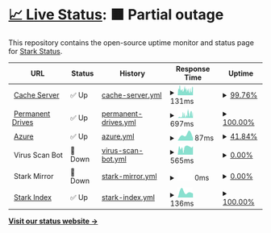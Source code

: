 # [📈 Live Status](https://starkindustrystatus.vercel.app): <!--live status--> **🟧 Partial outage**

This repository contains the open-source uptime monitor and status page for [Stark Status](https://starkindustrystatus.vercel.app/).

<!--start: status pages-->
<!-- This summary is generated by Upptime (https://github.com/upptime/upptime) -->
<!-- Do not edit this manually, your changes will be overwritten -->
<!-- prettier-ignore -->
| URL | Status | History | Response Time | Uptime |
| --- | ------ | ------- | ------------- | ------ |
| <img alt="" src="https://raw.githubusercontent.com/navaneethkm004/my-images/main/giphy%20(1).gif" height="13"> [Cache Server](https://www.cloudflare.com) | ✅ Up | [cache-server.yml](https://github.com/FOX-X-BOT/Stark-Status/commits/HEAD/history/cache-server.yml) | <details><summary><img alt="Response time graph" src="./graphs/cache-server/response-time-week.png" height="20"> 131ms</summary><br><a href="https://starkindustrystatus.vercel.app/history/cache-server"><img alt="Response time 131" src="https://img.shields.io/endpoint?url=https%3A%2F%2Fraw.githubusercontent.com%2FFOX-X-BOT%2FStark-Status%2FHEAD%2Fapi%2Fcache-server%2Fresponse-time.json"></a><br><a href="https://starkindustrystatus.vercel.app/history/cache-server"><img alt="24-hour response time 177" src="https://img.shields.io/endpoint?url=https%3A%2F%2Fraw.githubusercontent.com%2FFOX-X-BOT%2FStark-Status%2FHEAD%2Fapi%2Fcache-server%2Fresponse-time-day.json"></a><br><a href="https://starkindustrystatus.vercel.app/history/cache-server"><img alt="7-day response time 131" src="https://img.shields.io/endpoint?url=https%3A%2F%2Fraw.githubusercontent.com%2FFOX-X-BOT%2FStark-Status%2FHEAD%2Fapi%2Fcache-server%2Fresponse-time-week.json"></a><br><a href="https://starkindustrystatus.vercel.app/history/cache-server"><img alt="30-day response time 131" src="https://img.shields.io/endpoint?url=https%3A%2F%2Fraw.githubusercontent.com%2FFOX-X-BOT%2FStark-Status%2FHEAD%2Fapi%2Fcache-server%2Fresponse-time-month.json"></a><br><a href="https://starkindustrystatus.vercel.app/history/cache-server"><img alt="1-year response time 131" src="https://img.shields.io/endpoint?url=https%3A%2F%2Fraw.githubusercontent.com%2FFOX-X-BOT%2FStark-Status%2FHEAD%2Fapi%2Fcache-server%2Fresponse-time-year.json"></a></details> | <details><summary><a href="https://starkindustrystatus.vercel.app/history/cache-server">99.76%</a></summary><a href="https://starkindustrystatus.vercel.app/history/cache-server"><img alt="All-time uptime 99.76%" src="https://img.shields.io/endpoint?url=https%3A%2F%2Fraw.githubusercontent.com%2FFOX-X-BOT%2FStark-Status%2FHEAD%2Fapi%2Fcache-server%2Fuptime.json"></a><br><a href="https://starkindustrystatus.vercel.app/history/cache-server"><img alt="24-hour uptime 100.00%" src="https://img.shields.io/endpoint?url=https%3A%2F%2Fraw.githubusercontent.com%2FFOX-X-BOT%2FStark-Status%2FHEAD%2Fapi%2Fcache-server%2Fuptime-day.json"></a><br><a href="https://starkindustrystatus.vercel.app/history/cache-server"><img alt="7-day uptime 99.76%" src="https://img.shields.io/endpoint?url=https%3A%2F%2Fraw.githubusercontent.com%2FFOX-X-BOT%2FStark-Status%2FHEAD%2Fapi%2Fcache-server%2Fuptime-week.json"></a><br><a href="https://starkindustrystatus.vercel.app/history/cache-server"><img alt="30-day uptime 99.76%" src="https://img.shields.io/endpoint?url=https%3A%2F%2Fraw.githubusercontent.com%2FFOX-X-BOT%2FStark-Status%2FHEAD%2Fapi%2Fcache-server%2Fuptime-month.json"></a><br><a href="https://starkindustrystatus.vercel.app/history/cache-server"><img alt="1-year uptime 99.76%" src="https://img.shields.io/endpoint?url=https%3A%2F%2Fraw.githubusercontent.com%2FFOX-X-BOT%2FStark-Status%2FHEAD%2Fapi%2Fcache-server%2Fuptime-year.json"></a></details>
| <img alt="" src="https://raw.githubusercontent.com/navaneethkm004/my-images/main/giphy%20(1).gif" height="13"> [Permanent Drives](https://www.mongodb.com) | ✅ Up | [permanent-drives.yml](https://github.com/FOX-X-BOT/Stark-Status/commits/HEAD/history/permanent-drives.yml) | <details><summary><img alt="Response time graph" src="./graphs/permanent-drives/response-time-week.png" height="20"> 697ms</summary><br><a href="https://starkindustrystatus.vercel.app/history/permanent-drives"><img alt="Response time 697" src="https://img.shields.io/endpoint?url=https%3A%2F%2Fraw.githubusercontent.com%2FFOX-X-BOT%2FStark-Status%2FHEAD%2Fapi%2Fpermanent-drives%2Fresponse-time.json"></a><br><a href="https://starkindustrystatus.vercel.app/history/permanent-drives"><img alt="24-hour response time 1392" src="https://img.shields.io/endpoint?url=https%3A%2F%2Fraw.githubusercontent.com%2FFOX-X-BOT%2FStark-Status%2FHEAD%2Fapi%2Fpermanent-drives%2Fresponse-time-day.json"></a><br><a href="https://starkindustrystatus.vercel.app/history/permanent-drives"><img alt="7-day response time 697" src="https://img.shields.io/endpoint?url=https%3A%2F%2Fraw.githubusercontent.com%2FFOX-X-BOT%2FStark-Status%2FHEAD%2Fapi%2Fpermanent-drives%2Fresponse-time-week.json"></a><br><a href="https://starkindustrystatus.vercel.app/history/permanent-drives"><img alt="30-day response time 697" src="https://img.shields.io/endpoint?url=https%3A%2F%2Fraw.githubusercontent.com%2FFOX-X-BOT%2FStark-Status%2FHEAD%2Fapi%2Fpermanent-drives%2Fresponse-time-month.json"></a><br><a href="https://starkindustrystatus.vercel.app/history/permanent-drives"><img alt="1-year response time 697" src="https://img.shields.io/endpoint?url=https%3A%2F%2Fraw.githubusercontent.com%2FFOX-X-BOT%2FStark-Status%2FHEAD%2Fapi%2Fpermanent-drives%2Fresponse-time-year.json"></a></details> | <details><summary><a href="https://starkindustrystatus.vercel.app/history/permanent-drives">100.00%</a></summary><a href="https://starkindustrystatus.vercel.app/history/permanent-drives"><img alt="All-time uptime 100.00%" src="https://img.shields.io/endpoint?url=https%3A%2F%2Fraw.githubusercontent.com%2FFOX-X-BOT%2FStark-Status%2FHEAD%2Fapi%2Fpermanent-drives%2Fuptime.json"></a><br><a href="https://starkindustrystatus.vercel.app/history/permanent-drives"><img alt="24-hour uptime 100.00%" src="https://img.shields.io/endpoint?url=https%3A%2F%2Fraw.githubusercontent.com%2FFOX-X-BOT%2FStark-Status%2FHEAD%2Fapi%2Fpermanent-drives%2Fuptime-day.json"></a><br><a href="https://starkindustrystatus.vercel.app/history/permanent-drives"><img alt="7-day uptime 100.00%" src="https://img.shields.io/endpoint?url=https%3A%2F%2Fraw.githubusercontent.com%2FFOX-X-BOT%2FStark-Status%2FHEAD%2Fapi%2Fpermanent-drives%2Fuptime-week.json"></a><br><a href="https://starkindustrystatus.vercel.app/history/permanent-drives"><img alt="30-day uptime 100.00%" src="https://img.shields.io/endpoint?url=https%3A%2F%2Fraw.githubusercontent.com%2FFOX-X-BOT%2FStark-Status%2FHEAD%2Fapi%2Fpermanent-drives%2Fuptime-month.json"></a><br><a href="https://starkindustrystatus.vercel.app/history/permanent-drives"><img alt="1-year uptime 100.00%" src="https://img.shields.io/endpoint?url=https%3A%2F%2Fraw.githubusercontent.com%2FFOX-X-BOT%2FStark-Status%2FHEAD%2Fapi%2Fpermanent-drives%2Fuptime-year.json"></a></details>
| <img alt="" src="https://raw.githubusercontent.com/navaneethkm004/my-images/main/giphy%20(1).gif" height="13"> [Azure](https://portal.azure.com/) | ✅ Up | [azure.yml](https://github.com/FOX-X-BOT/Stark-Status/commits/HEAD/history/azure.yml) | <details><summary><img alt="Response time graph" src="./graphs/azure/response-time-week.png" height="20"> 87ms</summary><br><a href="https://starkindustrystatus.vercel.app/history/azure"><img alt="Response time 87" src="https://img.shields.io/endpoint?url=https%3A%2F%2Fraw.githubusercontent.com%2FFOX-X-BOT%2FStark-Status%2FHEAD%2Fapi%2Fazure%2Fresponse-time.json"></a><br><a href="https://starkindustrystatus.vercel.app/history/azure"><img alt="24-hour response time 43" src="https://img.shields.io/endpoint?url=https%3A%2F%2Fraw.githubusercontent.com%2FFOX-X-BOT%2FStark-Status%2FHEAD%2Fapi%2Fazure%2Fresponse-time-day.json"></a><br><a href="https://starkindustrystatus.vercel.app/history/azure"><img alt="7-day response time 87" src="https://img.shields.io/endpoint?url=https%3A%2F%2Fraw.githubusercontent.com%2FFOX-X-BOT%2FStark-Status%2FHEAD%2Fapi%2Fazure%2Fresponse-time-week.json"></a><br><a href="https://starkindustrystatus.vercel.app/history/azure"><img alt="30-day response time 87" src="https://img.shields.io/endpoint?url=https%3A%2F%2Fraw.githubusercontent.com%2FFOX-X-BOT%2FStark-Status%2FHEAD%2Fapi%2Fazure%2Fresponse-time-month.json"></a><br><a href="https://starkindustrystatus.vercel.app/history/azure"><img alt="1-year response time 87" src="https://img.shields.io/endpoint?url=https%3A%2F%2Fraw.githubusercontent.com%2FFOX-X-BOT%2FStark-Status%2FHEAD%2Fapi%2Fazure%2Fresponse-time-year.json"></a></details> | <details><summary><a href="https://starkindustrystatus.vercel.app/history/azure">41.84%</a></summary><a href="https://starkindustrystatus.vercel.app/history/azure"><img alt="All-time uptime 41.84%" src="https://img.shields.io/endpoint?url=https%3A%2F%2Fraw.githubusercontent.com%2FFOX-X-BOT%2FStark-Status%2FHEAD%2Fapi%2Fazure%2Fuptime.json"></a><br><a href="https://starkindustrystatus.vercel.app/history/azure"><img alt="24-hour uptime 100.00%" src="https://img.shields.io/endpoint?url=https%3A%2F%2Fraw.githubusercontent.com%2FFOX-X-BOT%2FStark-Status%2FHEAD%2Fapi%2Fazure%2Fuptime-day.json"></a><br><a href="https://starkindustrystatus.vercel.app/history/azure"><img alt="7-day uptime 41.84%" src="https://img.shields.io/endpoint?url=https%3A%2F%2Fraw.githubusercontent.com%2FFOX-X-BOT%2FStark-Status%2FHEAD%2Fapi%2Fazure%2Fuptime-week.json"></a><br><a href="https://starkindustrystatus.vercel.app/history/azure"><img alt="30-day uptime 41.84%" src="https://img.shields.io/endpoint?url=https%3A%2F%2Fraw.githubusercontent.com%2FFOX-X-BOT%2FStark-Status%2FHEAD%2Fapi%2Fazure%2Fuptime-month.json"></a><br><a href="https://starkindustrystatus.vercel.app/history/azure"><img alt="1-year uptime 41.84%" src="https://img.shields.io/endpoint?url=https%3A%2F%2Fraw.githubusercontent.com%2FFOX-X-BOT%2FStark-Status%2FHEAD%2Fapi%2Fazure%2Fuptime-year.json"></a></details>
| <img alt="" src="https://raw.githubusercontent.com/navaneethkm004/my-images/main/giphy%20(1).gif" height="13"> Virus Scan Bot | 🚨 Down | [virus-scan-bot.yml](https://github.com/FOX-X-BOT/Stark-Status/commits/HEAD/history/virus-scan-bot.yml) | <details><summary><img alt="Response time graph" src="./graphs/virus-scan-bot/response-time-week.png" height="20"> 565ms</summary><br><a href="https://starkindustrystatus.vercel.app/history/virus-scan-bot"><img alt="Response time 565" src="https://img.shields.io/endpoint?url=https%3A%2F%2Fraw.githubusercontent.com%2FFOX-X-BOT%2FStark-Status%2FHEAD%2Fapi%2Fvirus-scan-bot%2Fresponse-time.json"></a><br><a href="https://starkindustrystatus.vercel.app/history/virus-scan-bot"><img alt="24-hour response time 655" src="https://img.shields.io/endpoint?url=https%3A%2F%2Fraw.githubusercontent.com%2FFOX-X-BOT%2FStark-Status%2FHEAD%2Fapi%2Fvirus-scan-bot%2Fresponse-time-day.json"></a><br><a href="https://starkindustrystatus.vercel.app/history/virus-scan-bot"><img alt="7-day response time 565" src="https://img.shields.io/endpoint?url=https%3A%2F%2Fraw.githubusercontent.com%2FFOX-X-BOT%2FStark-Status%2FHEAD%2Fapi%2Fvirus-scan-bot%2Fresponse-time-week.json"></a><br><a href="https://starkindustrystatus.vercel.app/history/virus-scan-bot"><img alt="30-day response time 565" src="https://img.shields.io/endpoint?url=https%3A%2F%2Fraw.githubusercontent.com%2FFOX-X-BOT%2FStark-Status%2FHEAD%2Fapi%2Fvirus-scan-bot%2Fresponse-time-month.json"></a><br><a href="https://starkindustrystatus.vercel.app/history/virus-scan-bot"><img alt="1-year response time 565" src="https://img.shields.io/endpoint?url=https%3A%2F%2Fraw.githubusercontent.com%2FFOX-X-BOT%2FStark-Status%2FHEAD%2Fapi%2Fvirus-scan-bot%2Fresponse-time-year.json"></a></details> | <details><summary><a href="https://starkindustrystatus.vercel.app/history/virus-scan-bot">0.00%</a></summary><a href="https://starkindustrystatus.vercel.app/history/virus-scan-bot"><img alt="All-time uptime 0.00%" src="https://img.shields.io/endpoint?url=https%3A%2F%2Fraw.githubusercontent.com%2FFOX-X-BOT%2FStark-Status%2FHEAD%2Fapi%2Fvirus-scan-bot%2Fuptime.json"></a><br><a href="https://starkindustrystatus.vercel.app/history/virus-scan-bot"><img alt="24-hour uptime 0.00%" src="https://img.shields.io/endpoint?url=https%3A%2F%2Fraw.githubusercontent.com%2FFOX-X-BOT%2FStark-Status%2FHEAD%2Fapi%2Fvirus-scan-bot%2Fuptime-day.json"></a><br><a href="https://starkindustrystatus.vercel.app/history/virus-scan-bot"><img alt="7-day uptime 0.00%" src="https://img.shields.io/endpoint?url=https%3A%2F%2Fraw.githubusercontent.com%2FFOX-X-BOT%2FStark-Status%2FHEAD%2Fapi%2Fvirus-scan-bot%2Fuptime-week.json"></a><br><a href="https://starkindustrystatus.vercel.app/history/virus-scan-bot"><img alt="30-day uptime 0.00%" src="https://img.shields.io/endpoint?url=https%3A%2F%2Fraw.githubusercontent.com%2FFOX-X-BOT%2FStark-Status%2FHEAD%2Fapi%2Fvirus-scan-bot%2Fuptime-month.json"></a><br><a href="https://starkindustrystatus.vercel.app/history/virus-scan-bot"><img alt="1-year uptime 0.00%" src="https://img.shields.io/endpoint?url=https%3A%2F%2Fraw.githubusercontent.com%2FFOX-X-BOT%2FStark-Status%2FHEAD%2Fapi%2Fvirus-scan-bot%2Fuptime-year.json"></a></details>
| <img alt="" src="https://raw.githubusercontent.com/navaneethkm004/my-images/main/giphy%20(1).gif" height="13"> Stark Mirror | 🚨 Down | [stark-mirror.yml](https://github.com/FOX-X-BOT/Stark-Status/commits/HEAD/history/stark-mirror.yml) | <details><summary><img alt="Response time graph" src="./graphs/stark-mirror/response-time-week.png" height="20"> 0ms</summary><br><a href="https://starkindustrystatus.vercel.app/history/stark-mirror"><img alt="Response time 0" src="https://img.shields.io/endpoint?url=https%3A%2F%2Fraw.githubusercontent.com%2FFOX-X-BOT%2FStark-Status%2FHEAD%2Fapi%2Fstark-mirror%2Fresponse-time.json"></a><br><a href="https://starkindustrystatus.vercel.app/history/stark-mirror"><img alt="24-hour response time 0" src="https://img.shields.io/endpoint?url=https%3A%2F%2Fraw.githubusercontent.com%2FFOX-X-BOT%2FStark-Status%2FHEAD%2Fapi%2Fstark-mirror%2Fresponse-time-day.json"></a><br><a href="https://starkindustrystatus.vercel.app/history/stark-mirror"><img alt="7-day response time 0" src="https://img.shields.io/endpoint?url=https%3A%2F%2Fraw.githubusercontent.com%2FFOX-X-BOT%2FStark-Status%2FHEAD%2Fapi%2Fstark-mirror%2Fresponse-time-week.json"></a><br><a href="https://starkindustrystatus.vercel.app/history/stark-mirror"><img alt="30-day response time 0" src="https://img.shields.io/endpoint?url=https%3A%2F%2Fraw.githubusercontent.com%2FFOX-X-BOT%2FStark-Status%2FHEAD%2Fapi%2Fstark-mirror%2Fresponse-time-month.json"></a><br><a href="https://starkindustrystatus.vercel.app/history/stark-mirror"><img alt="1-year response time 0" src="https://img.shields.io/endpoint?url=https%3A%2F%2Fraw.githubusercontent.com%2FFOX-X-BOT%2FStark-Status%2FHEAD%2Fapi%2Fstark-mirror%2Fresponse-time-year.json"></a></details> | <details><summary><a href="https://starkindustrystatus.vercel.app/history/stark-mirror">0.00%</a></summary><a href="https://starkindustrystatus.vercel.app/history/stark-mirror"><img alt="All-time uptime 0.00%" src="https://img.shields.io/endpoint?url=https%3A%2F%2Fraw.githubusercontent.com%2FFOX-X-BOT%2FStark-Status%2FHEAD%2Fapi%2Fstark-mirror%2Fuptime.json"></a><br><a href="https://starkindustrystatus.vercel.app/history/stark-mirror"><img alt="24-hour uptime 0.00%" src="https://img.shields.io/endpoint?url=https%3A%2F%2Fraw.githubusercontent.com%2FFOX-X-BOT%2FStark-Status%2FHEAD%2Fapi%2Fstark-mirror%2Fuptime-day.json"></a><br><a href="https://starkindustrystatus.vercel.app/history/stark-mirror"><img alt="7-day uptime 0.00%" src="https://img.shields.io/endpoint?url=https%3A%2F%2Fraw.githubusercontent.com%2FFOX-X-BOT%2FStark-Status%2FHEAD%2Fapi%2Fstark-mirror%2Fuptime-week.json"></a><br><a href="https://starkindustrystatus.vercel.app/history/stark-mirror"><img alt="30-day uptime 0.00%" src="https://img.shields.io/endpoint?url=https%3A%2F%2Fraw.githubusercontent.com%2FFOX-X-BOT%2FStark-Status%2FHEAD%2Fapi%2Fstark-mirror%2Fuptime-month.json"></a><br><a href="https://starkindustrystatus.vercel.app/history/stark-mirror"><img alt="1-year uptime 0.00%" src="https://img.shields.io/endpoint?url=https%3A%2F%2Fraw.githubusercontent.com%2FFOX-X-BOT%2FStark-Status%2FHEAD%2Fapi%2Fstark-mirror%2Fuptime-year.json"></a></details>
| <img alt="" src="https://raw.githubusercontent.com/navaneethkm004/my-images/main/giphy%20(1).gif" height="13"> [Stark Index](https://starkmirror.stark-mirror.workers.dev) | ✅ Up | [stark-index.yml](https://github.com/FOX-X-BOT/Stark-Status/commits/HEAD/history/stark-index.yml) | <details><summary><img alt="Response time graph" src="./graphs/stark-index/response-time-week.png" height="20"> 136ms</summary><br><a href="https://starkindustrystatus.vercel.app/history/stark-index"><img alt="Response time 136" src="https://img.shields.io/endpoint?url=https%3A%2F%2Fraw.githubusercontent.com%2FFOX-X-BOT%2FStark-Status%2FHEAD%2Fapi%2Fstark-index%2Fresponse-time.json"></a><br><a href="https://starkindustrystatus.vercel.app/history/stark-index"><img alt="24-hour response time 97" src="https://img.shields.io/endpoint?url=https%3A%2F%2Fraw.githubusercontent.com%2FFOX-X-BOT%2FStark-Status%2FHEAD%2Fapi%2Fstark-index%2Fresponse-time-day.json"></a><br><a href="https://starkindustrystatus.vercel.app/history/stark-index"><img alt="7-day response time 136" src="https://img.shields.io/endpoint?url=https%3A%2F%2Fraw.githubusercontent.com%2FFOX-X-BOT%2FStark-Status%2FHEAD%2Fapi%2Fstark-index%2Fresponse-time-week.json"></a><br><a href="https://starkindustrystatus.vercel.app/history/stark-index"><img alt="30-day response time 136" src="https://img.shields.io/endpoint?url=https%3A%2F%2Fraw.githubusercontent.com%2FFOX-X-BOT%2FStark-Status%2FHEAD%2Fapi%2Fstark-index%2Fresponse-time-month.json"></a><br><a href="https://starkindustrystatus.vercel.app/history/stark-index"><img alt="1-year response time 136" src="https://img.shields.io/endpoint?url=https%3A%2F%2Fraw.githubusercontent.com%2FFOX-X-BOT%2FStark-Status%2FHEAD%2Fapi%2Fstark-index%2Fresponse-time-year.json"></a></details> | <details><summary><a href="https://starkindustrystatus.vercel.app/history/stark-index">100.00%</a></summary><a href="https://starkindustrystatus.vercel.app/history/stark-index"><img alt="All-time uptime 100.00%" src="https://img.shields.io/endpoint?url=https%3A%2F%2Fraw.githubusercontent.com%2FFOX-X-BOT%2FStark-Status%2FHEAD%2Fapi%2Fstark-index%2Fuptime.json"></a><br><a href="https://starkindustrystatus.vercel.app/history/stark-index"><img alt="24-hour uptime 100.00%" src="https://img.shields.io/endpoint?url=https%3A%2F%2Fraw.githubusercontent.com%2FFOX-X-BOT%2FStark-Status%2FHEAD%2Fapi%2Fstark-index%2Fuptime-day.json"></a><br><a href="https://starkindustrystatus.vercel.app/history/stark-index"><img alt="7-day uptime 100.00%" src="https://img.shields.io/endpoint?url=https%3A%2F%2Fraw.githubusercontent.com%2FFOX-X-BOT%2FStark-Status%2FHEAD%2Fapi%2Fstark-index%2Fuptime-week.json"></a><br><a href="https://starkindustrystatus.vercel.app/history/stark-index"><img alt="30-day uptime 100.00%" src="https://img.shields.io/endpoint?url=https%3A%2F%2Fraw.githubusercontent.com%2FFOX-X-BOT%2FStark-Status%2FHEAD%2Fapi%2Fstark-index%2Fuptime-month.json"></a><br><a href="https://starkindustrystatus.vercel.app/history/stark-index"><img alt="1-year uptime 100.00%" src="https://img.shields.io/endpoint?url=https%3A%2F%2Fraw.githubusercontent.com%2FFOX-X-BOT%2FStark-Status%2FHEAD%2Fapi%2Fstark-index%2Fuptime-year.json"></a></details>

<!--end: status pages-->

[**Visit our status website →**](https://starkindustrystatus.vercel.app/)
